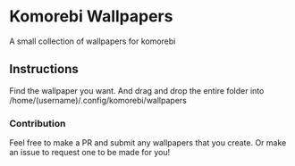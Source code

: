 # Komorebi Wallpapers
 A small collection of wallpapers for komorebi

## Instructions
 Find the wallpaper you want. And drag and drop the entire folder into /home/(username)/.config/komorebi/wallpapers

### Contribution
Feel free to make a PR and submit any wallpapers that you create. Or make an issue to request one to be made for you!
